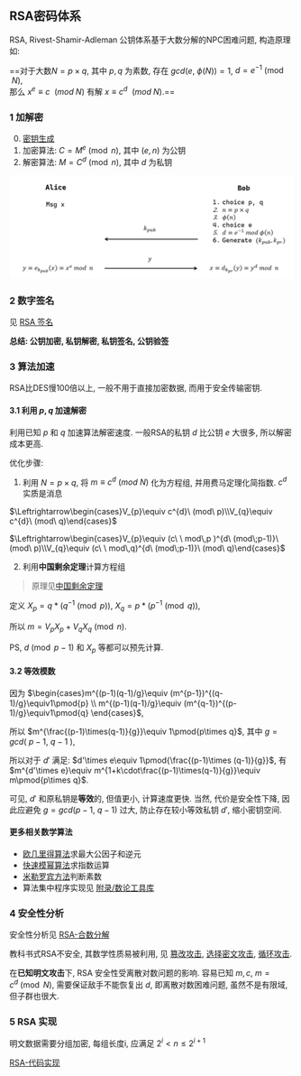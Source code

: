 ## RSA密码体系
RSA, Rivest-Shamir-Adleman 公钥体系基于大数分解的NPC困难问题, 构造原理如:

==对于大数$N=p\times q$, 其中 $p,q$ 为素数, 存在 $gcd(e,\ \phi(N))=1$, $d=e^{-1}\pmod{N}$,   
那么 $x^{e}\equiv c\ \   (mod\; N)$ 有解 $x\equiv c^{d}\ \ (mod\; N)$.==

### 1 加解密

0. [密钥生成](RSA-密钥生成.md)
1. 加密算法: $C=M^{e}\pmod n$, 其中 $(e,n)$ 为公钥
2. 解密算法: $M=C^{d}\pmod n$, 其中 $d$ 为私钥

![|500](../../../attach/Pasted%20image%2020230420135629.png)

### 2 数字签名

见 [RSA 签名](RSA%20签名.md)

**总结: 公钥加密, 私钥解密, 私钥签名, 公钥验签**

### 3 算法加速

RSA比DES慢100倍以上, 一般不用于直接加密数据, 而用于安全传输密钥.

#### 3.1 利用 $p,q$ 加速解密

利用已知 $p$ 和 $q$ 加速算法解密速度. 一般RSA的私钥 $d$ 比公钥 $e$ 大很多, 所以解密成本更高.  

优化步骤:

1. 利用 $N=p\times q$, 将 $m \equiv c^{d}\ (mod\ N)$ 化为方程组, 并用费马定理化简指数. $c^{d}$ 实质是消息

$\Leftrightarrow\begin{cases}V_{p}\equiv c^{d}\ (mod\ p)\\V_{q}\equiv c^{d}\ (mod\ q)\end{cases}$

$\Leftrightarrow\begin{cases}V_{p}\equiv (c\ \ mod\,p )^{d\ (mod\;p-1)}\ (mod\ p)\\V_{q}\equiv (c\ \ mod\,q)^{d\ (mod\;p-1)}\ (mod\ q)\end{cases}$

2. 利用**中国剩余定理**计算方程组
   
>  原理见[中国剩余定理](../../../代数/数论/中国剩余定理.md)
   
定义 $X_{p}=q*(q^{-1}\pmod p)$, $X_{q}=p*(p^{-1}\pmod q)$,

所以 $m=V_{p}X_{p}+V_{q}X_{q}\pmod n$.

PS, $d\pmod{p-1}$ 和 $X_p$ 等都可以预先计算.

#### 3.2 等效模数

因为 $\begin{cases}m^{(p-1)(q-1)/g}\equiv (m^{p-1})^{(q-1)/g}\equiv1\pmod{p} \\ m^{(p-1)(q-1)/g}\equiv (m^{q-1})^{(p-1)/g}\equiv1\pmod{q} \end{cases}$, 

所以 $m^{\frac{(p-1)\times(q-1)}{g}}\equiv 1\pmod{p\times q}$, 其中 $g=gcd(\ p-1,\ q-1\ )$, 

所以对于 $d'$ 满足: $d'\times e\equiv 1\pmod{\frac{(p-1)\times (q-1)}{g}}$, 有 $m^{d'\times e}\equiv m^{1+k\cdot\frac{(p-1)\times(q-1)}{g}}\equiv m\pmod{p\times q}$.

可见, $d'$ 和原私钥是**等效**的, 但值更小, 计算速度更快. 当然, 代价是安全性下降, 因此应避免 $g=gcd(p-1,\ q-1)$ 过大, 防止存在较小等效私钥 $d'$, 缩小密钥空间.

#### 更多相关数学算法

- [欧几里得算法](../../../代数/数论/欧几里得算法.md)求最大公因子和逆元
- [快速模幂算法](../../../代数/数论/快速模幂算法.md)求指数运算
- [米勒罗宾方法](../../../代数/数论/素性检测-米勒罗宾方法.md)判断素数
- 算法集中程序实现见 [附录/数论工具库](../../附录/程序及数据/数论工具库.md)

### 4 安全性分析

安全性分析见 [RSA-合数分解](RSA-攻击/RSA-合数分解.md)

教科书式RSA不安全, 其数学性质易被利用, 见 [篡改攻击](RSA-攻击/RSA-篡改攻击.md), [选择密文攻击](RSA-攻击/RSA-选择密文攻击.md), [循环攻击](RSA-攻击/RSA-循环攻击.md).

在**已知明文攻击**下, RSA 安全性受离散对数问题的影响. 容易已知 $m,c$, $m=c^{d}\pmod{N}$, 需要保证敌手不能恢复出 $d$, 即离散对数困难问题, 虽然不是有限域, 但子群也很大.

### 5 RSA 实现

明文数据需要分组加密, 每组长度i, 应满足 $2^{i}<n\leq 2^{i+1}$

[RSA-代码实现](../../附录/程序及数据/RSA-代码实现.md)